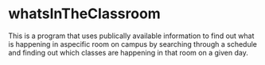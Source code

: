 # whatsInTheClassroom
This is a program that uses publically available information to find out what is happening in aspecific room on campus by searching through a schedule and finding out which classes are happening in that room on a given day.